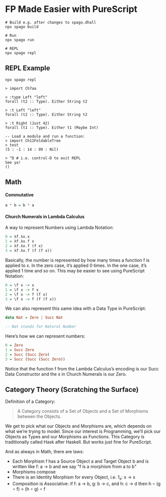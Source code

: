 # FP Made Easier with PureScript

```shell
# Build e.g. after changes to spago.dhall
npx spago build

# Run
npx spago run

# REPL
npx spago repl
```

## REPL Example

```shell
npx spago repl

> import Ch7aa

> :type Left "left"
forall (t2 :: Type). Either String t2

> :t Left "left"
forall (t2 :: Type). Either String t2

> :t Right (Just 42)
forall (t1 :: Type). Either t1 (Maybe Int)

-- Load a module and run a function:
> import Ch11FoldableTree
> test
(5 : -1 : 14 : 99 : Nil)

> ^D # i.e. control-D to exit REPL
See ya!
()
```

## Math

#### Commutative

```purescript
a * b = b * a
```

#### Church Numerals in Lambda Calculus

A way to represent Numbers using Lambda Notation:

```purescript
0 = λf.λx.x
1 = λf.λx.f x
2 = λf.λx.f (f x)
3 = λf.λx.f (f (f x))
```

Basically, the number is represented by how many times a function f is applied to x. In the zero case, it’s applied 0 times.
In the one case, it’s applied 1 time and so on.
This may be easier to see using PureScript Notation:

```purescript
0 = \f x -> x
1 = \f x -> f x
2 = \f x -> f (f x)
3 = \f x -> f (f (f x))
```

We can also represent this same idea with a Data Type in PureScript:

```purescript
data Nat = Zero | Succ Nat

-- Nat stands for Natural Number
```

Here’s how we can represent numbers:

```purescript
0 = Zero
1 = Succ Zero
2 = Succ (Succ Zero)
3 = Succ (Succ (Succ Zero))
```

Notice that the function f from the Lambda Calculus’s encoding is our Succ Data Constructor and the x in Church Numerals is our Zero.

## Category Theory (Scratching the Surface)

Definition of a Category:
> A Category consists of a Set of Objects and a Set of Morphisms between the Objects.

We get to pick what our Objects and Morphisms are, which depends on what we’re trying to model. Since our interest is Programming, we’ll pick our Objects as Types and our Morphisms as Functions.
This Category is traditionally called Hask after Haskell. But works just fine for PureScript.

And as always in Math, there are laws:
- Each Morphism f has a Source Object a and Target Object b and is written like f: a → b and we say "f is a morphism from a to b"
- Morphisms compose
- There is an Identity Morphism for every Object, i.e. 1<sub>x</sub>: x → x
- Composition is Associative: if f: a -> b, g: b -> c, and h: c -> d then h ∘ (g ∘ f) = (h ∘ g) ∘ f